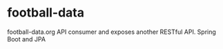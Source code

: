 # football-data
football-data.org API consumer and exposes another RESTful API. Spring Boot and JPA
